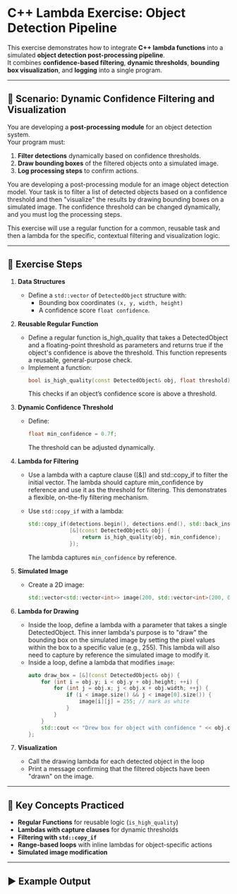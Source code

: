 # C++ Lambda Exercise: Object Detection Pipeline

This exercise demonstrates how to integrate **C++ lambda functions** into a simulated **object detection post-processing pipeline**.  
It combines **confidence-based filtering**, **dynamic thresholds**, **bounding box visualization**, and **logging** into a single program.

---

## 🚀 Scenario: Dynamic Confidence Filtering and Visualization

You are developing a **post-processing module** for an object detection system.  
Your program must:

1. **Filter detections** dynamically based on confidence thresholds.  
2. **Draw bounding boxes** of the filtered objects onto a simulated image.  
3. **Log processing steps** to confirm actions.  

You are developing a post-processing module for an image object detection model. Your task is to filter a list of detected objects based on a confidence threshold and then "visualize" the results by drawing bounding boxes on a simulated image. The confidence threshold can be changed dynamically, and you must log the processing steps.

This exercise will use a regular function for a common, reusable task and then a lambda for the specific, contextual filtering and visualization logic.

---

## 📖 Exercise Steps

1. **Data Structures**
   - Define a `std::vector` of `DetectedObject` structure with:
     - Bounding box coordinates `(x, y, width, height)`
     - A confidence score `float confidence`.

2. **Reusable Regular Function**
   - Define a regular function is_high_quality that takes a DetectedObject and a floating-point threshold as parameters and returns true if the object's confidence is above the threshold. This function represents a reusable, general-purpose check.
   - Implement a function:
     ```cpp
     bool is_high_quality(const DetectedObject& obj, float threshold);
     ```
     This checks if an object’s confidence score is above a threshold.

3. **Dynamic Confidence Threshold**
   - Define:
     ```cpp
     float min_confidence = 0.7f;
     ```
     The threshold can be adjusted dynamically.

4. **Lambda for Filtering**
   - Use a lambda with a capture clause ([&]) and std::copy_if to filter the initial vector. The lambda should capture min_confidence by reference and use it as the threshold for filtering. This demonstrates a flexible, on-the-fly filtering mechanism.

   - Use `std::copy_if` with a lambda:
     ```cpp
     std::copy_if(detections.begin(), detections.end(), std::back_inserter(filtered),
                  [&](const DetectedObject& obj) {
                      return is_high_quality(obj, min_confidence);
                  });
     ```
     The lambda captures `min_confidence` by reference.

5. **Simulated Image**
   - Create a 2D image:
     ```cpp
     std::vector<std::vector<int>> image(200, std::vector<int>(200, 0));
     ```

6. **Lambda for Drawing**
   - Inside the loop, define a lambda with a parameter that takes a single DetectedObject. This inner lambda's purpose is to "draw" the bounding box on the simulated image by setting the pixel values within the box to a specific value (e.g., 255). This lambda will also need to capture by reference the simulated image to modify it.
   - Inside a loop, define a lambda that modifies `image`:
     ```cpp
     auto draw_box = [&](const DetectedObject& obj) {
         for (int i = obj.y; i < obj.y + obj.height; ++i) {
             for (int j = obj.x; j < obj.x + obj.width; ++j) {
                 if (i < image.size() && j < image[0].size()) {
                     image[i][j] = 255; // mark as white
                 }
             }
         }
         std::cout << "Drew box for object with confidence " << obj.confidence << std::endl;
     };
     ```

7. **Visualization**
   - Call the drawing lambda for each detected object in the loop
   - Print a message confirming that the filtered objects have been "drawn" on the image.

---

## 🧩 Key Concepts Practiced

- **Regular Functions** for reusable logic (`is_high_quality`)  
- **Lambdas with capture clauses** for dynamic thresholds  
- **Filtering with `std::copy_if`**  
- **Range-based loops** with inline lambdas for object-specific actions  
- **Simulated image modification**  

---

## ▶️ Example Output

